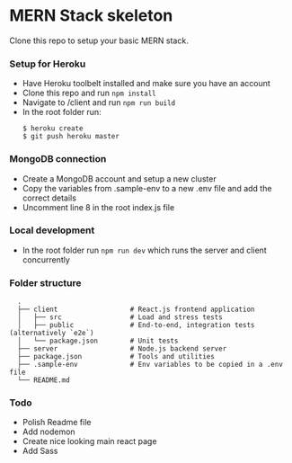 # MERN Stack skeleton
Clone this repo to setup your basic MERN stack.

### Setup for Heroku
- Have Heroku toolbelt installed and make sure you have an account
- Clone this repo and run ```npm install```
- Navigate to /client and run ```npm run build```
- In the root folder run:
  ```
  $ heroku create
  $ git push heroku master
  ```

### MongoDB connection
- Create a MongoDB account and setup a new cluster
- Copy the variables from .sample-env to a new .env file and add the correct details
- Uncomment line 8 in the root index.js file

### Local development
- In the root folder run ```npm run dev``` which runs the server and client concurrently

### Folder structure
```
  .
  ├── client                  # React.js frontend application
  │   ├── src                 # Load and stress tests
  │   ├── public              # End-to-end, integration tests (alternatively `e2e`)
  │   └── package.json        # Unit tests
  ├── server                  # Node.js backend server
  ├── package.json            # Tools and utilities      
  ├── .sample-env             # Env variables to be copied in a .env file   
  └── README.md
```

### Todo
- Polish Readme file
- Add nodemon
- Create nice looking main react page
- Add Sass
